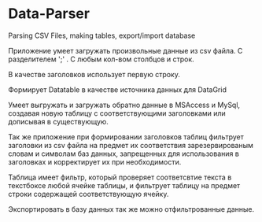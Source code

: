 # Data-Parser
Parsing CSV Files, making tables, export/import database

Приложение умеет загружать произвольные данные из csv файла. С разделителем ';' . С любым кол-вом столбцов и строк.

В качестве заголовков использует первую строку.

Формирует Datatable в качестве источника данных для DataGrid

Умеет выгружать и загружать обратно данные в MSAccess и MySql, создавая новую таблицу с соответствующими заголовками или дописывая в существующую.

Так же приложение при формировании заголовков таблиц фильтрует заголовки из csv файла на предмет их соответствия зарезервированым словам и символам баз данных, запрещенных для использования в заголовках и корректирует их при необходимости.

Таблица имеет фильтр, который проверяет соответсвтие текста в текстбоксе любой ячейке таблицы, и фильтрует таблицу на предмет строки содержащей соответствующую ячейку.

Экспортировать в базу данных так же можно отфильтрованные данные.
